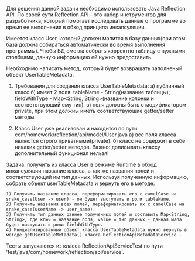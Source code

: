 Для решения данной задачи необходимо использовать Java Reflection API.
По своей сути Reflection API - это набор инструментов для разработчика, 
который помогает исследовать данные о программе во время ее выполнения в обход принципа инкапсуляции.

Имеется класс User, который должен мапится в базу данных(при этом база должна собираться автоматически во время выполнения программы).
Чтобы БД смогла собрать корректно таблицу с нужными столбцами, данную информацию ей нужно предоставить.

Необходимо написать метод, который будет возвращать заполненый объект UserTableMetadata.

1) Требования для создания класса UserTableMetadata:
	а) публичный класс
	б) имеет 2 поля: tableName - String(название таблицы), 
			 fieldWithType - Map<String, String>(название колонки и соответствующий ему тип).
	в) поля должны быть с модификатором private, при этом должны иметь соответствующие getter/setter методы.

2) Класс User уже реализован и находится по пути com/homework/reflection/api/model/User.java
	а) все поля класса являются строго приватными(private).
	б) класс не содержит в себе никаких getter/setter методов.
	Важно: дописывать классу дополнительный функционал нельзя!

Задача: получить из класса User в режиме Runtime в обход инкапсуляции название класса, 
    а так же названия полей и соответствующий им тип данных.
	Используя полученную информацию, собрать объект userTableMetadata и вернуть его в методе.

	1) Получить название класса, переформатировать его с camelCase на snake_case(User -> user) - он будет выступать в роли tableName.
	2) Получить названия всех полей, переформатировать их с camelCase на snake_case(userName -> user_name).
	3) Получить тип данных раннее полученных полей и составить Map<String, String>, где ключ = название поля, value = тип данных - данная мапа будет выступать в роли fieldWithType.
	4) Инициализированный объект класса UserTableMetadata нужно вернуть в методе getUserTableMetadata() класса ReflectionApiMetadataService .

Тесты запускаются из класса ReflectionApiServiceTest по пути 'test/java/com/homework/reflection/api/service'.